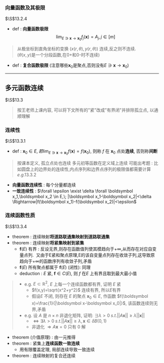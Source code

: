### 向量函数及其极限
$\S$13.2.4

- def : **向量函数极限**
$$\lim_{E\ni \boldsymbol x\rightarrow \boldsymbol x_0}f_j(\boldsymbol x)=A_j, j\in [m ]$$
> 从极坐标到直角坐标的变换 $(x(r,\theta),y(r,\theta))$ 连续,反之则不连续.  
> ($\theta (x,y)$是一个分段函数,在0+和0-时不连续)
- def : **复合函数极限** (注意哪些$\boldsymbol x_0$是聚点,否则没有$E\ni \boldsymbol x\rightarrow \boldsymbol x_0$)

___

## 多元函数连续
$\S$13.3
> 按王老师上课内容, 可以将下文所有的"紧"改成"有界闭"并排除孤立点, 以通顺理解
### 连续性
$\S$13.3.1
- def : $\boldsymbol x_0\in E , 若\lim_{E\ni \boldsymbol x\rightarrow \boldsymbol x_0} f(\boldsymbol x) =f(\boldsymbol x_0)$, 则称 $f$ 在 $\boldsymbol x_0$ 点处**连续**, 否则称**间断**
> 按课本定义, 孤立点处也连续
> 多元初等函数在定义域上连续
> 可能出考题 : 比如圆盘上的边界处的连续性,内点序列和边界点序列的极限值都需要计算 $e.g.$13.3.2
- **向量函数连续性** : 每个分量都连续
- **一致连续性** : $\forall \epsilon \exist \delta \forall \boldsymbol x_1,\boldsymbol x_2 \in E,\; |\boldsymbol x_1-\boldsymbol x_2|<\delta \Rightarrow|f(\boldsymbol x_1)-f(\boldsymbol x_2)|<\epsilon$
### 连续函数性质
$\S$13.3.4
- theorem : 连续映射**将道路联通集映射到道路联通集**
- theorem : 连续映射**将紧集映射到紧集**
  - $\boldsymbol f(E)$ 有界 : 反设无界,则存在函数值列使其模趋向于$+\infty$,从而存在对应自变量点列.$\:$ 又由于E紧和聚点原理,E的该自变量点列存在收敛子列,这导致原趋向于$+\infty$的函数序列有收敛子列,矛盾
  - $\boldsymbol f(E)$ 所有聚点都属于 $\boldsymbol f(E)$ (闭性): 同理
  - deduction : $E$ 紧, $\boldsymbol f \in C(E)$, 则 $f$ 在$E$ 上有界且取到最大最小值
>- e.g. $E\subset \mathbb R^2$, $E$ 上每一个连续函数都有界, 证明 $E$ 紧  
>   - $f(x,y)=\sqrt{x^2+y^2}$ 连续有界, 所以$E$有界
>   - 假设$E$ 不闭, 则存在 $E$ 的聚点 $\boldsymbol x_0\in E$, 作函数 $f(\boldsymbol x)=\frac{1}{|\boldsymbol x-\boldsymbol x_0|}$, 该函数连续则无界,矛盾
> - e.g. 设 $A$ 是 $n\times n$ 非退化矩阵, 证明: $\exists \lambda>0 \; s.t. ||A\boldsymbol x||\ge \lambda||\boldsymbol x||$
>   - $\Leftrightarrow \exists \lambda>0 \; s.t. ||A\boldsymbol x||\ge \lambda, \boldsymbol x\in \delta B(0,1)$
>   - 非退化 $\Rightarrow A\boldsymbol x=0$ 只有 $0$ 解
- theorem (介值原理) : 由一元推得
- theorem : 紧集上**连续函数一致连续**
  - 用有限覆盖定理, 局部连续导致一致连续
- theorem : 连续映射的复合还连续